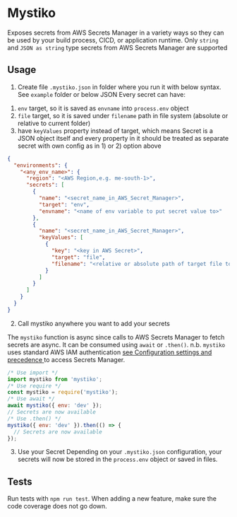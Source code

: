# Mystiko

Exposes secrets from AWS Secrets Manager in a variety ways so they can be used by your build process, CICD, or application runtime.
Only `string` and `JSON as string` type secrets from AWS Secrets Manager are supported

## Usage

1. Create file `.mystiko.json` in folder where you run it with below syntax. See `example` folder or below JSON
Every secret can have:

1) `env` target, so it is saved as `envname` into `process.env` object
2) `file` target, so it is saved under `filename` path in file system (absolute or relative to current folder)
3) have `keyValues` property instead of target, which means Secret is a JSON object itself and every property in it should be treated as separate secret with own config as in 1) or 2) option above

```json
{
  "environments": {
    "<any_env_name>": {
      "region": "<AWS Region,e.g. me-south-1>",
      "secrets": [
        { 
          "name": "<secret_name_in_AWS_Secret_Manager>",
          "target": "env",
          "envname": "<name of env variable to put secret value to>"
        },
        {
          "name": "<secret_name_in_AWS_Secret_Manager>",
          "keyValues": [
            { 
              "key": "<key in AWS Secret>",
              "target": "file",
              "filename": "<relative or absolute path of target file to put secret value to>"
            }
          ]
        }
      ]
    }
  }
}
```

2. Call mystiko anywhere you want to add your secrets

The `mystiko` function is async since calls to AWS Secrets Manager to fetch secrets are async. It can be consumed using `await` or `.then()`.
n.b. `mystiko` uses standard AWS IAM authentication [see Configuration settings and precedence ](https://docs.aws.amazon.com/cli/latest/userguide/cli-configure-quickstart.html) to access Secrets Manager.

```javascript
/* Use import */
import mystiko from 'mystiko';
/* Use require */
const mystiko = require('mystiko');
/* Use await */
await mystiko({ env: 'dev' });
// Secrets are now available
/* Use .then() */
mystiko({ env: 'dev' }).then(() => {
  // Secrets are now available
});
```

3. Use your Secret
Depending on your `.mystiko.json` configuration, your secrets will now be stored in the `process.env` object or saved in files.


## Tests

Run tests with `npm run test`. When adding a new feature, make sure the code coverage does not go down.
